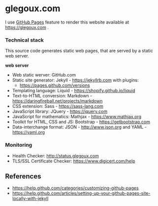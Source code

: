 # glegoux.com

I use [GitHub Pages](https://pages.github.com/) feature to render this website available at https://glegoux.com .

### Technical stack

This source code generates static web pages, that are served by a static web server.

**web server**

- Web static werver: GitHub.com
- Static site generator: Jekyll - https://jekyllrb.com with plugins: 
  - https://pages.github.com/versions
- Templating language: Liquid - https://shopify.github.io/liquid
- Text-to-HTML conversion: Markdown - https://daringfireball.net/projects/markdown
- CSS extension: Sass - https://sass-lang.com
- JavaScript library: JQuery - https://jquery.com
- JavaScript for mathematics: Mathjax - https://www.mathjax.org
- Toolkit for HTML, CSS and JS: Bootstrap - https://getbootstrap.com
- Data-interchange format: JSON - http://www.json.org and YAML - https://yaml.org

### Monitoring

- Health Checker: http://status.glegoux.com
- TLS/SSL Certificate Checker: https://www.digicert.com/help

## References

- https://help.github.com/categories/customizing-github-pages
- https://help.github.com/articles/setting-up-your-github-pages-site-locally-with-jekyll
